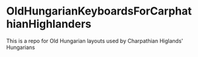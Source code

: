 # OldHungarianKeyboardsForCarphathianHighlanders
This is a repo for Old Hungarian layouts used by Charpathian Higlands' Hungarians
